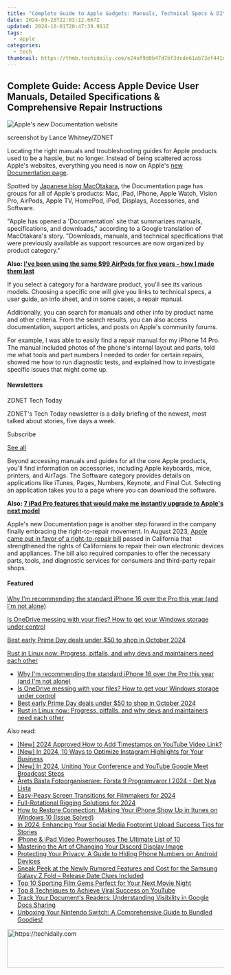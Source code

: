 ```yaml
---
title: "Complete Guide to Apple Gadgets: Manuals, Technical Specs & DIY Repairs - Access Them All"
date: 2024-09-28T22:03:12.667Z
updated: 2024-10-01T20:47:39.911Z
tags:
  - apple
categories:
  - tech
thumbnail: https://thmb.techidaily.com/e24af9d0b47d7bf3dcde61ab73ef441dcda155d4ef5a243e1a2546d643282d46.jpg
---
```


## Complete Guide: Access Apple Device User Manuals, Detailed Specifications & Comprehensive Repair Instructions

![Apple's new Documentation website](https://www.zdnet.com/a/img/resize/5271b09e332c5faf13f682c22e3df9979abce1f3/2024/03/21/33a8a450-f815-4180-a054-027b2db331af/figure-top-apple-unveils-new-webpage-with-product-manuals-tech-specs-and-repair-guides.jpg?auto=webp&width=1280)

screenshot by Lance Whitney/ZDNET

Locating the right manuals and troubleshooting guides for Apple products used to be a hassle, but no longer. Instead of being scattered across Apple's websites, everything you need is now on Apple's [new Documentation page](https://support.apple.com/en-us/docs).

Spotted by [Japanese blog MacOtakara](https://www.macotakara.jp/etc/support/entry-46403.html), the Documentation page has groups for all of Apple's products: Mac, iPad, iPhone, Apple Watch, Vision Pro, AirPods, Apple TV, HomePod, iPod, Displays, Accessories, and Software.

"Apple has opened a 'Documentation' site that summarizes manuals, specifications, and downloads," according to a Google translation of MacOtakara's story. "Downloads, manuals, and technical specifications that were previously available as support resources are now organized by product category."

**Also: [I've been using the same $99 AirPods for five years - how I made them last](https://www.zdnet.com/article/ive-been-using-the-same-99-airpods-for-five-years-heres-how-i-made-them-last/)**

If you select a category for a hardware product, you'll see its various models. Choosing a specific one will give you links to technical specs, a user guide, an info sheet, and in some cases, a repair manual.

Additionally, you can search for manuals and other info by product name and other criteria. From the search results, you can also access documentation, support articles, and posts on Apple's community forums.

For example, I was able to easily find a repair manual for my iPhone 14 Pro. The manual included photos of the phone's internal layout and parts, told me what tools and part numbers I needed to order for certain repairs, showed me how to run diagnostic tests, and explained how to investigate specific issues that might come up.

#### Newsletters

ZDNET Tech Today

ZDNET's Tech Today newsletter is a daily briefing of the newest, most talked about stories, five days a week.

 Subscribe

[See all](https://www.zdnet.com/newsletters/)

Beyond accessing manuals and guides for all the core Apple products, you'll find information on accessories, including Apple keyboards, mice, printers, and AirTags. The Software category provides details on applications like iTunes, Pages, Numbers, Keynote, and Final Cut. Selecting an application takes you to a page where you can download the software.

**Also: [7 iPad Pro features that would make me instantly upgrade to Apple's next model](https://www.zdnet.com/article/7-ipad-pro-features-that-would-make-me-instantly-upgrade-to-apples-next-model/)**

Apple's new Documentation page is another step forward in the company finally embracing the right-to-repair movement. In August 2023, [Apple came out in favor of a right-to-repair bill](https://www.zdnet.com/home-and-office/smart-office/apple-does-a-180-and-endorses-californias-right-to-repair-law/) passed in California that strengthened the rights of Californians to repair their own electronic devices and appliances. The bill also required companies to offer the necessary parts, tools, and diagnostic services for consumers and third-party repair shops.

#### Featured

[Why I'm recommending the standard iPhone 16 over the Pro this year (and I'm not alone)](https://www.zdnet.com/article/why-im-recommending-the-standard-iphone-16-over-the-pro-this-year-and-im-not-alone/ "Why I'm recommending the standard iPhone 16 over the Pro this year (and I'm not alone)")

[Is OneDrive messing with your files? How to get your Windows storage under control](https://www.zdnet.com/article/is-onedrive-messing-with-your-files-how-to-get-your-windows-storage-under-control/ "Is OneDrive messing with your files? How to get your Windows storage under control")

[Best early Prime Day deals under $50 to shop in October 2024](https://www.zdnet.com/article/best-early-prime-day-deals-under-50/ "Best early Prime Day deals under $50 to shop in October 2024")

[Rust in Linux now: Progress, pitfalls, and why devs and maintainers need each other](https://www.zdnet.com/article/rust-in-linux-now-progress-pitfalls-and-why-devs-and-maintainers-need-each-other/ "Rust in Linux now: Progress, pitfalls, and why devs and maintainers need each other")

* [Why I'm recommending the standard iPhone 16 over the Pro this year (and I'm not alone)](https://www.zdnet.com/article/why-im-recommending-the-standard-iphone-16-over-the-pro-this-year-and-im-not-alone/ "Why I'm recommending the standard iPhone 16 over the Pro this year (and I'm not alone)")
* [Is OneDrive messing with your files? How to get your Windows storage under control](https://www.zdnet.com/article/is-onedrive-messing-with-your-files-how-to-get-your-windows-storage-under-control/ "Is OneDrive messing with your files? How to get your Windows storage under control")
* [Best early Prime Day deals under $50 to shop in October 2024](https://www.zdnet.com/article/best-early-prime-day-deals-under-50/ "Best early Prime Day deals under $50 to shop in October 2024")
* [Rust in Linux now: Progress, pitfalls, and why devs and maintainers need each other](https://www.zdnet.com/article/rust-in-linux-now-progress-pitfalls-and-why-devs-and-maintainers-need-each-other/ "Rust in Linux now: Progress, pitfalls, and why devs and maintainers need each other")

<ins class="adsbygoogle"
     style="display:block"
     data-ad-format="autorelaxed"
     data-ad-client="ca-pub-7571918770474297"
     data-ad-slot="1223367746"></ins>

<ins class="adsbygoogle"
     style="display:block"
     data-ad-client="ca-pub-7571918770474297"
     data-ad-slot="8358498916"
     data-ad-format="auto"
     data-full-width-responsive="true"></ins>

<span class="atpl-alsoreadstyle">Also read:</span>
<div><ul>
<li><a href="https://eaxpv-info.techidaily.com/new-2024-approved-how-to-add-timestamps-on-youtube-video-link/"><u>[New] 2024 Approved How to Add Timestamps on YouTube Video Link?</u></a></li>
<li><a href="https://instagram-clips.techidaily.com/new-in-2024-10-ways-to-optimize-instagram-highlights-for-your-business/"><u>[New] In 2024, 10 Ways to Optimize Instagram Highlights for Your Business</u></a></li>
<li><a href="https://youtube-blog.techidaily.com/n-2024-uniting-your-conference-and-youtube-google-meet-broadcast-steps/"><u>[New] In 2024, Uniting Your Conference and YouTube Google Meet Broadcast Steps</u></a></li>
<li><a href="https://some-approaches.techidaily.com/arets-basta-fotoorganiserare-forsta-9-programvaror-i-2024-det-nya-lista/"><u>Årets Bästa Fotoorganiserare: Första 9 Programvaror I 2024 - Det Nya Lista</u></a></li>
<li><a href="https://digital-screen-recording.techidaily.com/easy-peasy-screen-transitions-for-filmmakers-for-2024/"><u>Easy-Peasy Screen Transitions for Filmmakers for 2024</u></a></li>
<li><a href="https://some-knowledge.techidaily.com/full-rotational-rigging-solutions-for-2024/"><u>Full-Rotational Rigging Solutions for 2024</u></a></li>
<li><a href="https://program-issues.techidaily.com/how-to-restore-connection-making-your-iphone-show-up-in-itunes-on-windows-10-issue-solved/"><u>How to Restore Connection: Making Your iPhone Show Up in Itunes on Windows 10 (Issue Solved)</u></a></li>
<li><a href="https://facebook-clips.techidaily.com/in-2024-enhancing-your-social-media-footprint-upload-success-tips-for-stories/"><u>In 2024, Enhancing Your Social Media Footprint Upload Success Tips for Stories</u></a></li>
<li><a href="https://extra-hints.techidaily.com/iphone-and-ipad-video-powerhouses-the-ultimate-list-of-10/"><u>IPhone & iPad Video Powerhouses The Ultimate List of 10</u></a></li>
<li><a href="https://tech-renaissance.techidaily.com/mastering-the-art-of-changing-your-discord-display-image/"><u>Mastering the Art of Changing Your Discord Display Image</u></a></li>
<li><a href="https://tech-renaissance.techidaily.com/protecting-your-privacy-a-guide-to-hiding-phone-numbers-on-android-devices/"><u>Protecting Your Privacy: A Guide to Hiding Phone Numbers on Android Devices</u></a></li>
<li><a href="https://tech-renaissance.techidaily.com/1722876080285-sneak-peek-at-the-newly-rumored-features-and-cost-for-the-samsung-galaxy-z-fold-release-date-clues-included/"><u>Sneak Peek at the Newly Rumored Features and Cost for the Samsung Galaxy Z Fold – Release Date Clues Included</u></a></li>
<li><a href="https://tech-renaissance.techidaily.com/top-10-sporting-film-gems-perfect-for-your-next-movie-night/"><u>Top 10 Sporting Film Gems Perfect for Your Next Movie Night</u></a></li>
<li><a href="https://tech-renaissance.techidaily.com/top-8-techniques-to-achieve-viral-success-on-youtube/"><u>Top 8 Techniques to Achieve Viral Success on YouTube</u></a></li>
<li><a href="https://tech-renaissance.techidaily.com/track-your-documents-readers-understanding-visibility-in-google-docs-sharing/"><u>Track Your Document's Readers: Understanding Visibility in Google Docs Sharing</u></a></li>
<li><a href="https://tech-renaissance.techidaily.com/unboxing-your-nintendo-switch-a-comprehensive-guide-to-bundled-goodies/"><u>Unboxing Your Nintendo Switch: A Comprehensive Guide to Bundled Goodies!</u></a></li>
</ul></div>

<!-- affiliate ads begin -->
<a href="https://appsumo.8odi.net/c/5597632/2068433/7443" target="_top" id="2068433">
  <img src="//a.impactradius-go.com/display-ad/7443-2068433" border="0" alt="https://techidaily.com" width="728" height="90"/>
</a>
<img height="0" width="0" src="https://appsumo.8odi.net/i/5597632/2068433/7443" style="position:absolute;visibility:hidden;" border="0" />
<!-- affiliate ads end -->


